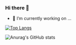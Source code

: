 ### Hi there 👋

- 🔭 I’m currently working on ...

[![Top Langs](https://github-readme-stats.vercel.app/api/top-langs/?username=Joebig7)](https://github.com/anuraghazra/github-readme-stats)


![Anurag's GitHub stats](https://github-readme-stats.vercel.app/api?username=Joebig7&count_private=true&show_icons=true&theme=onedark)

